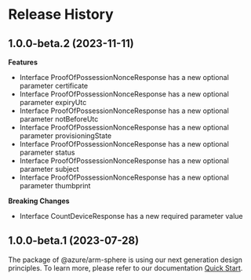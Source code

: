 # Release History
    
## 1.0.0-beta.2 (2023-11-11)
    
**Features**

  - Interface ProofOfPossessionNonceResponse has a new optional parameter certificate
  - Interface ProofOfPossessionNonceResponse has a new optional parameter expiryUtc
  - Interface ProofOfPossessionNonceResponse has a new optional parameter notBeforeUtc
  - Interface ProofOfPossessionNonceResponse has a new optional parameter provisioningState
  - Interface ProofOfPossessionNonceResponse has a new optional parameter status
  - Interface ProofOfPossessionNonceResponse has a new optional parameter subject
  - Interface ProofOfPossessionNonceResponse has a new optional parameter thumbprint

**Breaking Changes**

  - Interface CountDeviceResponse has a new required parameter value
    
    
## 1.0.0-beta.1 (2023-07-28)

The package of @azure/arm-sphere is using our next generation design principles. To learn more, please refer to our documentation [Quick Start](https://aka.ms/js-track2-quickstart).
